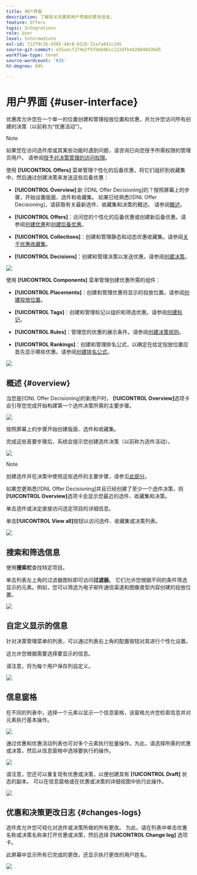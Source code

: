 ```yaml
---
title: 用户界面
description: 了解有关优惠库用户界面的更多信息。
feature: Offers
topic: Integrations
role: User
level: Intermediate
exl-id: 722f9c3b-b505-48c0-b126-31a7a841c245
source-git-commit: e55aecf274e2f5fbb696cc112dfb4428848d36d5
workflow-type: tm+mt
source-wordcount: '635'
ht-degree: 68%

---
```


# 用户界面 {#user-interface}

优惠库允许您在一个单一的位置创建和管理投放位置和优惠，并允许您访问所有创建的决策（以前称为“优惠活动”）。

>[!NOTE]
>
>如果您在访问选件库或其某些功能时遇到问题，请咨询已向您授予所需权限的管理员用户。 请参阅[授予对决策管理的访问权限](starting-offer-decisioning.md#granting-acess-to-decision-management)。

使用 **[!UICONTROL Offers]** 菜单管理个性化的后备优惠，将它们组织到收藏集中，然后通过创建决策来发送这些后备优惠：

* **[!UICONTROL Overview]**:新 [!DNL Offer Decisioning]的？按照屏幕上的步骤，开始设置版面、选件和收藏集。 如果已经熟悉[!DNL Offer Decisioning]，请获取有关最新选件、收藏集和决策的概述。 请参阅[概述](#overview)。

* **[!UICONTROL Offers]**：访问您的个性化的后备优惠或创建新后备优惠。请参阅[创建优惠](../offer-library/creating-personalized-offers.md)和[创建后备优惠](../offer-library/creating-fallback-offers.md)。

* **[!UICONTROL Collections]**：创建和管理静态和动态优惠收藏集。请参阅[关于优惠收藏集](../offer-library/creating-collections.md)。

* **[!UICONTROL Decisions]**：创建和管理决策以发送优惠。请参阅[创建决策](../offer-activities/create-offer-activities.md)。

![](../../assets/offers_menu.png)

使用 **[!UICONTROL Components]** 菜单管理创建优惠所需的组件：

* **[!UICONTROL Placements]**：创建和管理优惠将显示的投放位置。请参阅[创建投放位置](../offer-library/creating-placements.md)。

* **[!UICONTROL Tags]**：创建和管理标记以组织和筛选优惠。请参阅[创建标记](../offer-library/creating-tags.md)。

* **[!UICONTROL Rules]**：管理您的优惠的展示条件。请参阅[创建决策规则](../offer-library/creating-decision-rules.md)。

* **[!UICONTROL Rankings]**：创建和管理排名公式，以确定在给定投放位置应首先显示哪些优惠。请参阅[创建排名公式](../offer-library/create-ranking-formulas.md)。

![](../../assets/offer_activities.png)

## 概述 {#overview}

当您是[!DNL Offer Decisioning]的新用户时， **[!UICONTROL Overview]**&#x200B;选项卡会引导您完成开始构建第一个选件决策所需的主要步骤。

![](../../assets/overview_onboarding.png)

按照屏幕上的步骤开始创建版面、选件和收藏集。

完成这些首要步骤后，系统会提示您创建选件决策（以前称为选件活动）。

![](../../assets/overview_collection-created.png)

>[!NOTE]
>
>创建选件并在决策中使用这些选件的主要步骤，请参见[此部分](../offer-library/key-steps.md)。

如果您更熟悉[!DNL Offer Decisioning]并且已经创建了至少一个选件决策，则&#x200B;**[!UICONTROL Overview]**&#x200B;选项卡会显示您最近的选件、收藏集和决策。

单击选件或决定直接访问选定项目的详细信息。

单击&#x200B;**[!UICONTROL View all]**&#x200B;按钮以访问选件、收藏集或决策列表。

![](../../assets/overview_view-all.png)

## 搜索和筛选信息

使用&#x200B;**搜索栏**&#x200B;查找特定项目。

单击列表左上角的过滤器图标即可访问&#x200B;**过滤器**。 它们允许您根据不同的条件筛选显示的元素。例如，您可以筛选为电子邮件通信渠道和图像类型内容创建的投放位置。

![](../../assets/filters.png)

## 自定义显示的信息

针对决策管理菜单的列表，可以通过列表右上角的配置按钮对其进行个性化设置。

这允许您根据需要选择要显示的信息。

请注意，将为每个用户保存列自定义。

![](../../assets/columns.png)

## 信息窗格

在不同的列表中，选择一个元素以显示一个信息窗格，该窗格允许您检索信息并对元素执行基本操作。

![](../../assets/information-pane.png)

通过优惠和优惠活动列表也可对多个元素执行批量操作。为此，请选择所需的优惠或决策，然后从信息窗格中选择要执行的操作。

![](../../assets/bulk-actions.png)

请注意，您还可以重复现有优惠或决策，以便创建具有 **[!UICONTROL Draft]** 状态的副本。 可以在信息窗格或在优惠或决策的详细视图中执行此操作。

![](../../assets/duplicate-offer.png)

## 优惠和决策更改日志 {#changes-logs}

选件库允许您可视化对选件或决策所做的所有更改。 为此，请在列表中单击优惠名称或决策名称来打开优惠或决策，然后选择 **[!UICONTROL Change log]** 选项卡。

此屏幕中显示所有已完成的更改，还显示执行更改的用户姓名。

![](../../assets/change-logs.png)
